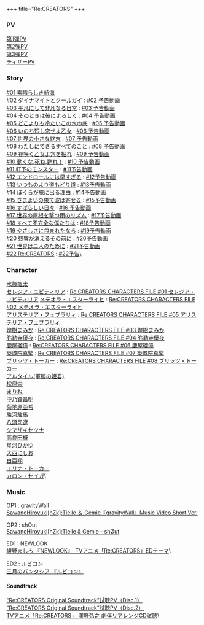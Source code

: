 +++
title="Re:CREATORS"
+++

### PV
[第1弾PV](https://www.youtube.com/watch?v=NBrHV97qAmM)\
[第2弾PV](https://www.youtube.com/watch?v=5pWvM4JAM8M)\
[第3弾PV](https://www.youtube.com/watch?v=e9P-kaIrvbQ)\
[ティザーPV](https://www.youtube.com/watch?v=XGi-Jc7StcI)

### Story
[#01 素晴らしき航海](https://recreators.tv/story/#01)\
[#02 ダイナマイトとクールガイ](https://recreators.tv/story/#02) : [#02 予告動画](https://www.youtube.com/watch?v=zS9YHj0rXmg)\
[#03 平凡にして非凡なる日常](https://recreators.tv/story/#03) : [#03 予告動画](https://www.youtube.com/watch?v=SB_WKMoXBO8)\
[#04 そのときは彼によろしく](https://recreators.tv/story/#04) : [#04 予告動画](https://www.youtube.com/watch?v=9-kGVQnFl9U)\
[#05 どこよりも冷たいこの水の底](https://recreators.tv/story/#05) : [#05 予告動画](https://www.youtube.com/watch?v=7bpVPU8UVIE)\
[#06 いのち短し恋せよ乙女](https://recreators.tv/story/#06) : [#06 予告動画](https://www.youtube.com/watch?v=PtWQJDzrX5I)\
[#07 世界の小さな終末](https://recreators.tv/story/#07) : [#07 予告動画](https://www.youtube.com/watch?v=Zb342CGYmHE)\
[#08 わたしにできるすべてのこと](https://recreators.tv/story/#08) : [#08 予告動画](https://www.youtube.com/watch?v=tMKSGX7TJzE)\
[#09 花咲く乙女よ穴を掘れ](https://recreators.tv/story/#09) : [#09 予告動画](https://www.youtube.com/watch?v=WtdhVtOlUwg)\
[#10 動くな,死ね,甦れ！](https://recreators.tv/story/#10) : [#10 予告動画](https://www.youtube.com/watch?v=Pz7z6F6B9Dc)\
[#11 軒下のモンスター](https://recreators.tv/story/#11) : [#11予告動画](https://www.youtube.com/watch?v=rkQXD3-wASU)\
[#12 エンドロールには早すぎる](https://recreators.tv/story/#12) : [#12予告動画](https://www.youtube.com/watch?v=TWxs9M1aoAs)\
[#13 いつものより道もどり道](https://recreators.tv/story/#13) : [#13予告動画](https://www.youtube.com/watch?v=qatteZgK8dE)\
[#14 ぼくらが旅に出る理由](https://recreators.tv/story/#14) : [#14予告動画](https://www.youtube.com/watch?v=LxdX7YacqEI)\
[#15 さまよいの果て波は寄せる](https://recreators.tv/story/#15) : [#15予告動画](https://www.youtube.com/watch?v=3q_qt6oewY0)\
[#16 すばらしい日々](https://recreators.tv/story/#16) : [#16 予告動画](https://www.youtube.com/watch?v=7tyLKYz8Ie0)\
[#17 世界の屋根を撃つ雨のリズム](https://recreators.tv/story/#17) : [#17予告動画](https://www.youtube.com/watch?v=gK-X7rzHKhk)\
[#18 すべて不完全な僕たちは](https://recreators.tv/story/#18) : [#18予告動画](https://www.youtube.com/watch?v=YLsLjnsQY0Q)\
[#19 やさしさに包まれたなら](https://recreators.tv/story/#19) : [#19予告動画](https://www.youtube.com/watch?v=fY3cA2ssZD4)\
[#20 残響が消えるその前に](https://recreators.tv/story/#20) : [#20予告動画](https://www.youtube.com/watch?v=V56KlS8_XlE)\
[#21 世界は二人のために](https://recreators.tv/story/#21) : [#21予告動画](https://www.youtube.com/watch?v=eMHPclzDvKo)\
[#22 Re:CREATORS](https://recreators.tv/story/#22) : [#22予告](https://www.youtube.com/watch?v=mc5OCXt3XPk)\

### Character
[水篠颯太](https://recreators.tv/character/)\
[セレジア・ユピティリア](https://recreators.tv/character/01/) : [Re:CREATORS CHARACTERS FILE #01 セレジア・ユピティリア](https://www.youtube.com/watch?v=NwIQYaTxhKI)
[メテオラ・エスターライヒ](https://recreators.tv/character/02/) : [Re:CREATORS CHARACTERS FILE #02 メテオラ・エスターライヒ](https://www.youtube.com/watch?v=Q4sXrlGHyhE)\
[アリステリア・フェブラリィ](https://recreators.tv/character/03/) : [Re:CREATORS CHARACTERS FILE #05 アリステリア・フェブラリィ](https://www.youtube.com/watch?v=pXnPPsSUNsI)\
[煌樹まみか](https://recreators.tv/character/04/) : [Re:CREATORS CHARACTERS FILE #03 煌樹まみか](https://www.youtube.com/watch?v=8VhT1rdSiSU)\
[弥勒寺優夜](https://recreators.tv/character/05/) : [Re:CREATORS CHARACTERS FILE #04 弥勒寺優夜](https://www.youtube.com/watch?v=-GjauylVLGU)\
[鹿屋瑠偉](https://recreators.tv/character/06/) : [Re:CREATORS CHARACTERS FILE #06 鹿屋瑠偉](https://www.youtube.com/watch?v=cVqw5dZOUEQ)\
[築城院真鍳](https://recreators.tv/character/07/) : [Re:CREATORS CHARACTERS FILE #07 築城院真鍳](https://www.youtube.com/watch?v=4cd_lrs1GFs)\
[ブリッツ・トーカー](https://recreators.tv/character/08/) : [Re:CREATORS CHARACTERS FILE #08 ブリッツ・トーカー](https://www.youtube.com/watch?v=GyHfvwIV3lc)\
[アルタイル(軍服の姫君)](https://recreators.tv/character/09/)\
[松原崇](https://recreators.tv/character/10/)\
[まりね](https://recreators.tv/character/11/)\
[中乃鐘昌明](https://recreators.tv/character/12/)\
[菊地原亜希](https://recreators.tv/character/13/)\
[駿河駿馬](https://recreators.tv/character/14/)\
[八頭司遼](https://recreators.tv/character/15/)\
[シマザキセツナ](https://recreators.tv/character/16/)\
[高良田概](https://recreators.tv/character/17/)\
[星河ひかゆ](https://recreators.tv/character/18/)\
[大西にしお](https://recreators.tv/character/19/)\
[白亜翔](https://recreators.tv/character/20/)\
[エリナ・トーカー](https://recreators.tv/character/21/)\
[カロン・セイガ](https://recreators.tv/character/22/)\

### Music
OP1 : gravityWall\
[SawanoHiroyuki\[nZk\]:Tielle ＆ Gemie『gravityWall』Music Video Short Ver.](https://www.youtube.com/watch?v=krt8gscwGcY)

OP2 : shOut\
[SawanoHiroyuki\[nZk\]:Tielle & Gemie - shØut](https://www.youtube.com/watch?v=n6EkhSlcRjo)

ED1 : NEWLOOK\
[綾野ましろ 『NEWLOOK』-TVアニメ「Re:CREATORS」EDテーマ](https://www.youtube.com/watch?v=d-FtLjm7ovg)\

ED2 : ルビコン\
[三月のパンタシア 『ルビコン』](https://www.youtube.com/watch?v=8ZGPtfS7_XU)

#### Soundtrack
[“Re:CREATORS Original Soundtrack”試聴PV（Disc.1）](https://www.youtube.com/watch?v=feM6-9nMJ9g)\
[“Re:CREATORS Original Soundtrack”試聴PV（Disc.2）](https://www.youtube.com/watch?v=DWN3dmGz-2A)\
[TVアニメ「Re:CREATORS」 澤野弘之 劇伴リアレンジCD試聴](https://www.youtube.com/watch?v=of4t6NKMZGQ)\

